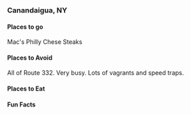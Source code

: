 ### Canandaigua, NY
#### Places to go
Mac's Philly Chese Steaks

#### Places to Avoid
All of Route 332. Very busy. Lots of vagrants and speed traps.

#### Places to Eat

#### Fun Facts
